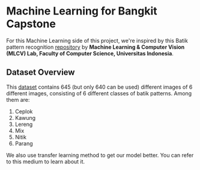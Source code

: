 # Machine Learning for Bangkit Capstone
For this Machine Learning side of this project, we're inspired by this Batik pattern recognition [repository](https://github.com/yohanesgultom/deep-learning-batik-classification) by **Machine Learning & Computer Vision (MLCV) Lab, Faculty of Computer Science, Universitas Indonesia**.

## Dataset Overview
This [dataset](https://drive.google.com/file/d/1uFnhO8WXdnyTBxGFy1qlqWU4iPmEF0kH/view) contains 645 (but only 640 can be used) different images of 6 different images, consisting of 6 different classes of batik patterns. Among them are:
1. Ceplok
2. Kawung
3. Lereng
4. Mix
5. Nitik
6. Parang

We also use transfer learning method to get our model better. You can refer to this medium to learn about it.